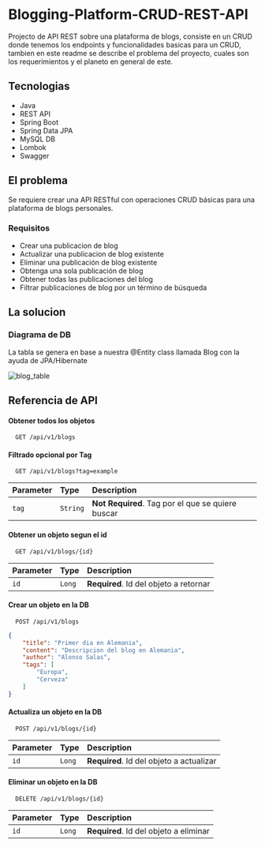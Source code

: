 ﻿# Blogging-Platform-CRUD-REST-API
 Projecto de API REST sobre una plataforma de blogs, consiste en un CRUD donde tenemos los endpoints y funcionalidades basicas para un CRUD, tambien en este readme se describe el problema del proyecto, cuales son los requerimientos y el planeto en general de este.

## Tecnologias

- Java
- REST API
- Spring Boot
- Spring Data JPA
- MySQL DB
- Lombok
- Swagger

## El problema

Se requiere crear una API RESTful con operaciones CRUD básicas para una plataforma de blogs personales.

### Requisitos

- Crear una publicacion de blog
- Actualizar una publicacion de blog existente
- Eliminar una publicación de blog existente
- Obtenga una sola publicación de blog
- Obtener todas las publicaciones del blog
- Filtrar publicaciones de blog por un término de búsqueda

## La solucion

### Diagrama de DB
La tabla se genera en base a nuestra @Entity class llamada Blog con la ayuda de JPA/Hibernate

![blog_table](https://github.com/user-attachments/assets/33d51cfc-3b5b-4859-8128-fd1db1c16651)


## Referencia de API

#### Obtener todos los objetos

```http
  GET /api/v1/blogs
```
#### Filtrado opcional por Tag
```http
  GET /api/v1/blogs?tag=example
```

| Parameter | Type     | Description                |
| :-------- | :------- | :------------------------- |
| `tag` | `String` | **Not Required**. Tag por el que se quiere buscar |

#### Obtener un objeto segun el id

```http
  GET /api/v1/blogs/{id}
```

| Parameter | Type     | Description                       |
| :-------- | :------- | :-------------------------------- |
| `id`      | `Long` | **Required**. Id del objeto a retornar |

#### Crear un objeto en la DB

```http
  POST /api/v1/blogs
```

```json
{
    "title": "Primer dia en Alemania",
    "content": "Descripcion del blog en Alemania",
    "author": "Alonso Salas",
    "tags": [
        "Europa",
        "Cerveza"
    ]
}
```

#### Actualiza un objeto en la DB

```http
  POST /api/v1/blogs/{id}
```

| Parameter | Type     | Description                       |
| :-------- | :------- | :-------------------------------- |
| `id`      | `Long` | **Required**. Id del objeto a actualizar |

#### Eliminar un objeto en la DB

```http
  DELETE /api/v1/blogs/{id}
```

| Parameter | Type     | Description                       |
| :-------- | :------- | :-------------------------------- |
| `id`      | `Long` | **Required**. Id del objeto a eliminar |
